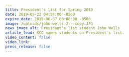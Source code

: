 ```yaml
---
title: President's list for Spring 2019
date: 2019-05-22 04:58:00 -0500
expire_date: 2019-06-07 00:00:00 -0500
image: /uploads/john-wells-2---copy.JPG
news_image_alt: President's list student John Wells
article_lead: KCC names students on President's list.
video_content: false
video_link:
press_release: false
---
```


